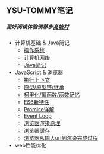 ## YSU-TOMMY笔记
##### 更好阅读体验请移步[高坡村](https://ysutommy.github.io/docspage)
- 计算机基础 & Java简记
  - [操作系统](docs/a-1-操作系统.md)
  - [计算机网络](docs/a-2-计算机网络.md)
  - [Java简记](docs/a-3-Java简记.md)
- JavaScript & 浏览器
  - [执行上下文](docs/c-1-执行上下文.md)
  - [原型/原型链/继承](docs/c-2-原型-原型链-继承.md)
  - [柯里化/偏函数/函数记忆](docs/c-4-柯里化-偏函数-函数记忆.md)
  - [ES6新特性](docs/c-5-ES6新特性.md)
  - [Promise详解](docs/c-6-Promise源码剖析.md)
  - [Event Loop](docs/c-7-EventLoop.md)
  - [浏览器渲染原理](docs/c-3-浏览器渲染原理.md)
  - [浏览器缓存](docs/c-8-浏览器缓存.md)
  - [浏览器从输入url到渲染完成过程](docs/c-9-浏览器从输入url到渲染完成过程.md)
- web性能优化

